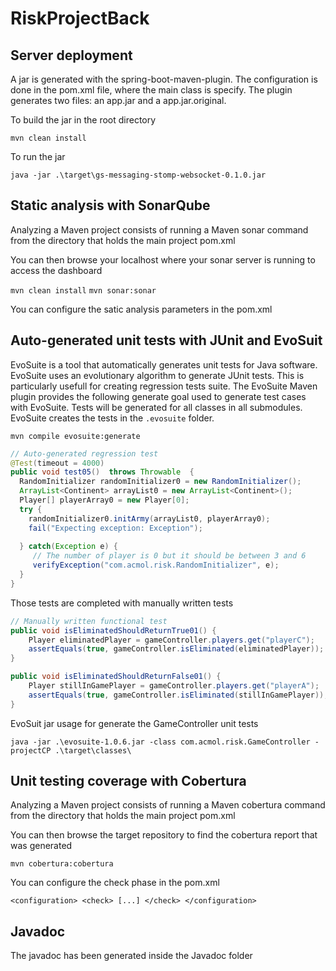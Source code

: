 # RiskProjectBack

## Server deployment

A jar is generated with the spring-boot-maven-plugin. The configuration is done in the pom.xml file, where the main class is specify. The plugin generates two files: an app.jar and a app.jar.original.

To build the jar in the root directory

`mvn clean install`

To run the jar

`java -jar .\target\gs-messaging-stomp-websocket-0.1.0.jar`

## Static analysis with SonarQube

Analyzing a Maven project consists of running a Maven sonar command from the directory that holds the main project pom.xml

You can then browse your localhost where your sonar server is running to access the dashboard

`mvn clean install`
`mvn sonar:sonar`

You can configure the satic analysis parameters in the pom.xml

## Auto-generated unit tests with JUnit and EvoSuit

EvoSuite is a tool that automatically generates unit tests for Java software. EvoSuite uses an evolutionary algorithm to generate JUnit tests. This is particularly usefull for creating regression tests suite. The EvoSuite Maven plugin provides the following generate goal used to generate test cases with EvoSuite. Tests will be generated for all classes in all submodules. EvoSuite creates the tests in the `.evosuite` folder. 

`mvn compile evosuite:generate`

```java
// Auto-generated regression test
@Test(timeout = 4000)
public void test05()  throws Throwable  {
  RandomInitializer randomInitializer0 = new RandomInitializer();
  ArrayList<Continent> arrayList0 = new ArrayList<Continent>();
  Player[] playerArray0 = new Player[0];
  try { 
    randomInitializer0.initArmy(arrayList0, playerArray0);
    fail("Expecting exception: Exception");
  
  } catch(Exception e) {
     // The number of player is 0 but it should be between 3 and 6
     verifyException("com.acmol.risk.RandomInitializer", e);
  }
}
```

Those tests are completed with manually written tests 

```java
// Manually written functional test
public void isEliminatedShouldReturnTrue01() {
    Player eliminatedPlayer = gameController.players.get("playerC");
    assertEquals(true, gameController.isEliminated(eliminatedPlayer));
}

public void isEliminatedShouldReturnFalse01() {
    Player stillInGamePlayer = gameController.players.get("playerA");
    assertEquals(true, gameController.isEliminated(stillInGamePlayer));
}
```

EvoSuit jar usage for generate the GameController unit tests

`java -jar .\evosuite-1.0.6.jar -class com.acmol.risk.GameController -projectCP .\target\classes\`

## Unit testing coverage with Cobertura

Analyzing a Maven project consists of running a Maven cobertura command from the directory that holds the main project pom.xml

You can then browse the target repository to find the cobertura report that was generated

`mvn cobertura:cobertura`

You can configure the check phase in the pom.xml

`<configuration>
    <check>
        [...]
    </check>
</configuration>`


## Javadoc

The javadoc has been generated inside the Javadoc folder